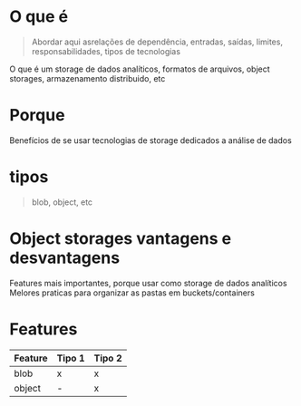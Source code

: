 # O que é
> Abordar aqui asrelações de dependência, entradas, saídas, limites, responsabilidades, tipos de tecnologias

O que é um storage de dados analíticos, formatos de arquivos, object storages, armazenamento distribuido, etc

# Porque
Benefícios de se usar tecnologias de storage dedicados a análise de dados

# tipos 
> blob, object, etc


# Object storages vantagens e desvantagens
Features mais importantes, porque usar como storage de dados analíticos
Melores praticas para organizar as pastas em buckets/containers

# Features

Feature | Tipo 1 | Tipo 2 
-------| -------- | -----------
blob | x | x 
object | - | x 
